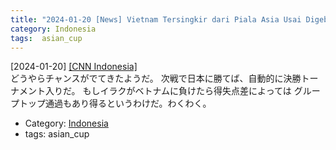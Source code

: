 ```yaml
---
title: "2024-01-20 [News] Vietnam Tersingkir dari Piala Asia Usai Digebuk Indonesia ---やった！これで次の試合に勝てば、決勝トーナメント入りだ！頑張れインドネシア！"
category: Indonesia
tags:  asian_cup
---
```


[2024-01-20] [[CNN Indonesia]](https://www.cnnindonesia.com/olahraga/20240120031233-142-1052027/vietnam-tersingkir-dari-piala-asia-usai-digebuk-indonesia)  
 どうやらチャンスがでてきたようだ。
次戦で日本に勝てば、自動的に決勝トーナメント入りだ。
もしイラクがベトナムに負けたら得失点差によっては
グループトップ通過もあり得るというわけだ。わくわく。

- Category: [Indonesia](https://merapano.github.io/categories.html#Indonesia)
- tags:  asian_cup

